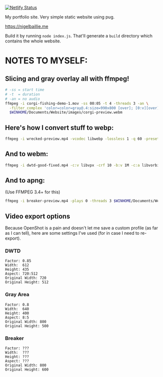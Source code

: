 [![Netlify Status](https://api.netlify.com/api/v1/badges/9851dca3-1042-4553-8a88-bfcc7731df17/deploy-status)](https://app.netlify.com/sites/nigelbaillie/deploys)

My portfolio site. Very simple static website using pug.

https://nigelbaillie.me

Build it by running `node index.js`. That'll generate a `build` directory which contains the whole website.

# NOTES TO MYSELF:

## Slicing and gray overlay all with ffmpeg!

``` bash
# -ss = start time
# -t  = duration
# -an = no audio
ffmpeg -i corgi-fishing-demo-1.mov -ss 00:05 -t 4 -threads 3 -an \
  -filter_complex 'color=color=gray@.4:size=990x800 [over]; [0:v][over] overlay' \
  $WINHOME/Documents/Website/images/corgi-preview.webm
```

## Here's how I convert stuff to webp:

``` bash
ffmpeg -i wrecked-preview.mp4 -vcodec libwebp -lossless 1 -q 60 -preset default -loop 0 -an -vsync 0 -threads 3 $WINHOME/Documents/Website/images/wrecked-preview.webp
```

## And to webm:

``` bash
ffmpeg -i dwtd-good-fixed.mp4 -c:v libvpx -crf 10 -b:v 1M -c:a libvorbis dwtd-good-fixed.webm
```

## And to apng:

(Use FFMPEG 3.4+ for this)

``` bash
ffmpeg -i breaker-preview.mp4 -plays 0 -threads 3 $WINHOME/Documents/Website/images/breaker-preview.apng
```

## Video export options

Because OpenShot is a pain and doesn't let me save a custom profile (as far as I can tell), here are some settings I've used (for in case I need to re-export).

### DWTD

```
Factor: 0.85
Width:  612
Height: 435
Aspect: 720:512
Original Width: 720
Original Height: 512
```

### Gray Area

```
Factor: 0.8
Width:  640
Height: 400
Aspect: 8:5
Original Width: 800
Original Height: 500
```

### Breaker

```
Factor: ???
Width:  ???
Height: ???
Aspect: ???
Original Width: 800
Original Height: 600
```
